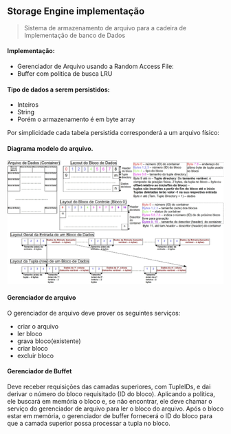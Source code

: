 ## Storage Engine implementação

> Sistema de armazenamento de arquivo para a cadeira de Implementação de banco de Dados 

#### Implementação:
* Gerenciador de Arquivo usando a Random Access File: 
* Buffer com politica de busca LRU
    
#### Tipo de dados a serem persistidos:
* Inteiros 
* String
* Porém o armazenamento é em byte array

Por simplicidade cada tabela persistida corresponderá a um arquivo físico:

#### Diagrama modelo do arquivo.
![Estrut-storage-engine.jpg](./assets/img/Estrut-storage-engine-v2.jpg)

#### Gerenciador de arquivo
O gerenciador de arquivo deve prover os seguintes serviços:

* criar o arquivo 
* ler bloco 
* grava bloco(existente)
* criar bloco
* excluir bloco

#### Gerenciador de Buffet
Deve receber requisições das camadas superiores, com TupleIDs, e dai derivar o número do 
bloco requisitado (ID do bloco). Aplicando a politica, ele buscará em memória o bloco e,
se não encontrar, ele deve chamar o serviço do gerenciador de arquivo para ler o bloco
do arquivo. Após o bloco estar em memória, o gerenciador de buffer fornecerá o ID do 
bloco para que a camada superior possa processar a tupla no bloco. 
 

